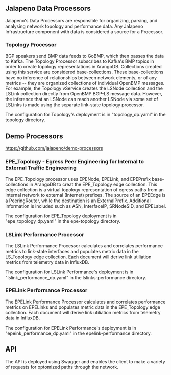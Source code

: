 ## Jalapeno Data Processors
Jalapeno's Data Processors are responsible for organizing, parsing, and analysing network topology and performance data. Any Jalapeno Infrastructure component with data is considered a source for a Processor. 

### Topology Processor
BGP speakers send BMP data feeds to GoBMP, which then passes the data to Kafka.  The Topology Processor subscribes to Kafka's BMP topics in order to create topology representations in ArangoDB.
Collections created using this service are considered base-collections. These base-collections have no inference of relationships between network elements, or of any metrics -- they are organized collections of individual OpenBMP messages.
For example, the Topology vService creates the LSNode collection and the LSLink collection directly from OpenBMP BGP-LS message data.
However, the inference that an LSNode can reach another LSNode via some set of LSLinks is made using the separate link-state topology processor.
 
The configuration for Topology's deployment is in "topology_dp.yaml" in the topology directory.
## Demo Processors

https://github.com/jalapeno/demo-processors

### EPE_Topology - Egress Peer Engineering for Internal to External Traffic Engineering
The EPE_Topology processor uses EPENode, EPELink, and EPEPrefix base-collections in ArangoDB to creat the EPE_Topology edge collection. This edge collection is a virtual topology representation of egress paths from an internal network to external (Internet) prefixes.
The source of an EPEEdge is a PeeringRouter, while the destination is an ExternalPrefix. Additional information is included such as ASN, InterfaceIP, SRNodeSID, and EPELabel.

The configuration for EPE_Topology deployment is in "epe_topology_dp.yaml" in the epe-topology directory.

### LSLink Performance Processor
The LSLink Performance Processor calculates and correlates performance metrics to link-state interfaces and populates metric data in the LS_Topology edge collection.
Each document will derive link utiliation metrics from telemetry data in InfluxDB. 

The configuration for LSLink Performance's deployment is in "lslink_performance_dp.yaml" in the lslinks-performance directory.

### EPELink Performance Processor
The EPELink Performance Processor calculates and correlates performance metrics on EPELinks and populates metric data in the EPE_Topology edge collection.
Each document will derive link utiliation metrics from telemetry data in InfluxDB. 

The configuration for EPELink Performance's deployment is in "epeink_performance_dp.yaml" in the epelink-performance directory.

## API
The API is deployed using Swagger and enables the client to make a variety of requests for optomized paths through the network. 
